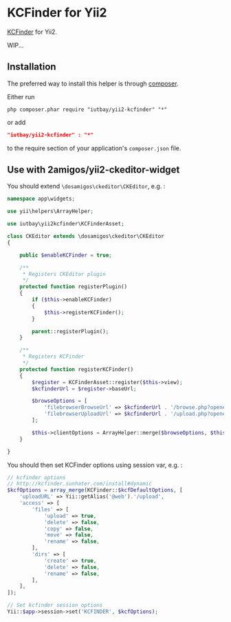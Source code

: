 KCFinder for Yii2
=================

[KCFinder](http://kcfinder.sunhater.com/) for Yii2.

WIP...

Installation
------------
The preferred way to install this helper is through [composer](http://getcomposer.org/download/).

Either run

```
php composer.phar require "iutbay/yii2-kcfinder" "*"
```

or add

```json
"iutbay/yii2-kcfinder" : "*"
```

to the require section of your application's `composer.json` file.

Use with 2amigos/yii2-ckeditor-widget
-------------------------------------
You should extend ```\dosamigos\ckeditor\CKEditor```, e.g. :

```php
namespace app\widgets;

use yii\helpers\ArrayHelper;

use iutbay\yii2kcfinder\KCFinderAsset;

class CKEditor extends \dosamigos\ckeditor\CKEditor
{

	public $enableKCFinder = true;

	/**
	 * Registers CKEditor plugin
	 */
	protected function registerPlugin()
	{
		if ($this->enableKCFinder)
		{
			$this->registerKCFinder();
		}

		parent::registerPlugin();
	}

	/**
	 * Registers KCFinder
	 */
	protected function registerKCFinder()
	{
		$register = KCFinderAsset::register($this->view);
		$kcfinderUrl = $register->baseUrl;

		$browseOptions = [
			'filebrowserBrowseUrl' => $kcfinderUrl . '/browse.php?opener=ckeditor&type=files',
			'filebrowserUploadUrl' => $kcfinderUrl . '/upload.php?opener=ckeditor&type=files',
		];

		$this->clientOptions = ArrayHelper::merge($browseOptions, $this->clientOptions);
	}

}
```

You should then set KCFinder options using session var, e.g. :

```php
// kcfinder options
// http://kcfinder.sunhater.com/install#dynamic
$kcfOptions = array_merge(KCFinder::$kcfDefaultOptions, [
	'uploadURL' => Yii::getAlias('@web').'/upload',
	'access' => [
		'files' => [
			'upload' => true,
			'delete' => false,
			'copy' => false,
			'move' => false,
			'rename' => false,
		],
		'dirs' => [
			'create' => true,
			'delete' => false,
			'rename' => false,
		],
	],
]);

// Set kcfinder session options
Yii::$app->session->set('KCFINDER', $kcfOptions);
```
